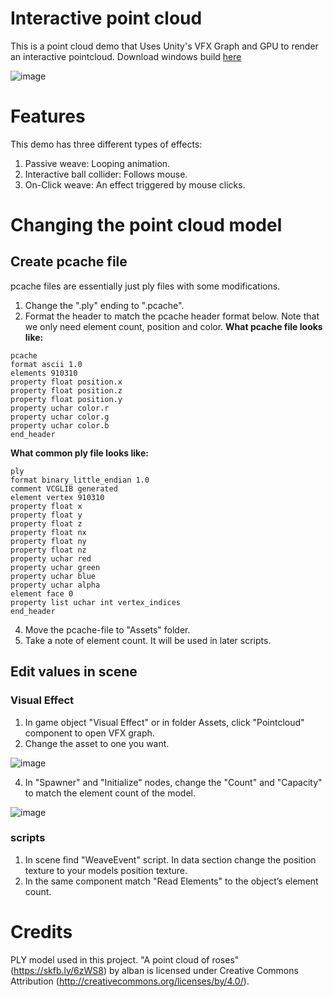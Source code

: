 # Interactive point cloud
This is a point cloud demo that Uses Unity's VFX Graph and GPU to render an interactive pointcloud.
Download windows build [here](https://github.com/Fosa-Kettunen/Interactive-point-cloud/releases/download/v1.0.0/Interactive-point-cloud-build-v1.0.0.zip)

![image](https://github.com/user-attachments/assets/a915c4c1-3f66-486a-90c0-594cd1d1410c)


# Features
This demo has three different types of effects:
1. Passive weave: Looping animation.
2. Interactive ball collider: Follows mouse.
3. On-Click weave: An effect triggered by mouse clicks.

# Changing the point cloud model
## Create pcache file
pcache files are essentially just ply files with some modifications.

1. Change the ".ply" ending to ".pcache".
2. Format the header to match the pcache header format below. Note that we only need element count, position and color. 
**What pcache file looks like:**
```
pcache
format ascii 1.0
elements 910310
property float position.x
property float position.z
property float position.y
property uchar color.r
property uchar color.g
property uchar color.b
end_header
```

**What common ply file looks like:**
```
ply
format binary_little_endian 1.0
comment VCGLIB generated
element vertex 910310
property float x
property float y
property float z
property float nx
property float ny
property float nz
property uchar red
property uchar green
property uchar blue
property uchar alpha
element face 0
property list uchar int vertex_indices
end_header
```

4. Move the pcache-file to "Assets" folder.
5. Take a note of element count. It will be used in later scripts.

## Edit values in scene
### Visual Effect
1. In game object "Visual Effect" or in folder Assets, click "Pointcloud" component to open VFX graph.
2. Change the asset to one you want.

![image](https://github.com/user-attachments/assets/1b980fbf-d46c-4a34-8ab8-17b58a73300d)

4. In "Spawner" and "Initialize" nodes, change the "Count" and "Capacity" to match the element count of the model.

![image](https://github.com/user-attachments/assets/fcb61276-ff53-4691-ac02-3d053410429a)

### scripts
1. In scene find "WeaveEvent" script. In data section change the position texture to your models position texture.
2. In the same component match "Read Elements" to the object’s element count.

# Credits
PLY model used in this project.
"A point cloud of roses" (https://skfb.ly/6zWS8) by alban is licensed under Creative Commons Attribution (http://creativecommons.org/licenses/by/4.0/).
